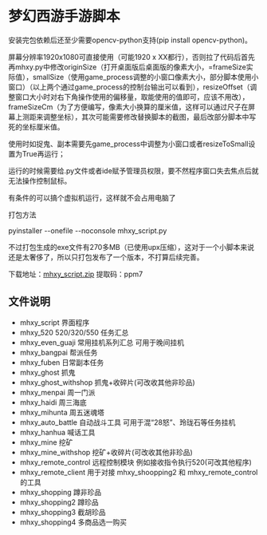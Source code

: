 # 梦幻西游手游脚本

安装完包依赖后还至少需要opencv-python支持(pip install opencv-python)。

屏幕分辨率1920x1080可直接使用（可能1920 x XX都行），否则拉了代码后首先再mhxy.py中修改originSize（打开桌面版后桌面版的像素大小，=frameSize实际值），smallSize（使用game_process调整的小窗口像素大小，部分脚本使用小窗口）（以上两个通过game_process的控制台输出可以看到），resizeOffset（调整窗口大小时对右下角操作使用的偏移量，取能使用的值即可，应该不用改），frameSizeCm（为了方便编写，像素大小换算的厘米值，这样可以通过尺子在屏幕上测距来调整坐标），其次可能需要修改替换脚本的截图，最后改部分脚本中写死的坐标厘米值。

使用时如捉鬼、副本需要先game_process中调整为小窗口或者resizeToSmall设置为True再运行；

运行的时候需要给.py文件或者ide赋予管理员权限，要不然程序窗口失去焦点后就无法操作控制鼠标。

有条件的可以搞个虚拟机运行，这样就不会占用电脑了

打包方法

pyinstaller --onefile --noconsole mhxy_script.py

不过打包生成的exe文件有270多MB（已使用upx压缩），这对于一个小脚本来说还是太奢侈了，所以只打包发布了一个版本，不打算后续完善。

下载地址：[mhxy_script.zip](https://pan.baidu.com/s/1NNzMf8sbQ8kxlqALPl5zSQ) 提取码：ppm7

## 文件说明
* mhxy_script 界面程序
* mhxy_520 520/320/550 任务汇总
* mhxy_even_guaji 常用挂机系列汇总 可用于晚间挂机
* mhxy_bangpai 帮派任务
* mhxy_fuben 日常副本任务
* mhxy_ghost 抓鬼
* mhxy_ghost_withshop 抓鬼+收碎片(可改收其他非珍品)
* mhxy_menpai 周一门派
* mhxy_haidi 周三海底
* mhxy_mihunta 周五迷魂塔
* mhxy_auto_battle 自动战斗工具 可用于混“28怒”、玲珑石等任务挂机
* mhxy_hanhua 喊话工具
* mhxy_mine 挖矿
* mhxy_mine_withshop 挖矿+收碎片(可改收其他非珍品)
* mhxy_remote_control 远程控制模块 例如接收指令执行520(可改其他程序)
* mhxy_remote_client 用于对接 mhxy_shoopping2 和 mhxy_remote_control 的工具
* mhxy_shopping 蹲非珍品
* mhxy_shopping2 蹲珍品
* mhxy_shopping3 截胡珍品
* mhxy_shopping4 多商品选一购买
